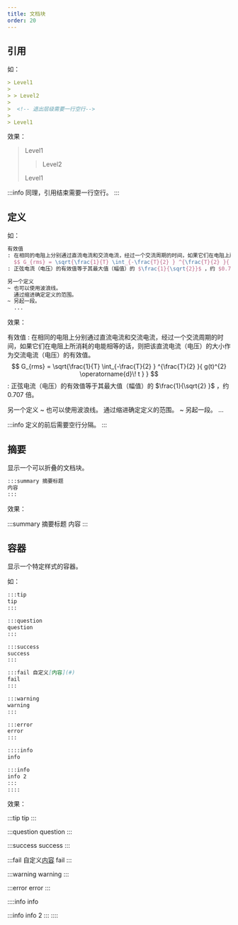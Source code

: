 ```yaml
---
title: 文档块
order: 20
---
```


## 引用

如：

```md quote
> Level1
>
> > Level2
>
>  <!-- 退出层级需要一行空行-->
>
> Level1
```

效果：

> Level1
>
> > Level2
>
>  <!-- 退出层级需要一行空行-->
>
> Level1

:::info
同理，引用结束需要一行空行。
:::

## 定义

如：

```tex deflist
有效值
: 在相同的电阻上分别通过直流电流和交流电流，经过一个交流周期的时间，如果它们在电阻上所消耗的电能相等的话，则把该直流电流（电压）的大小作为交流电流（电压）的有效值。
  $$ G_{rms} = \sqrt{\frac{1}{T} \int_{-\frac{T}{2} } ^{\frac{T}{2} }{ g(t)^{2} \operatorname{d}\! t } } $$
: 正弦电流（电压）的有效值等于其最大值（幅值）的 $\frac{1}{\sqrt{2}}$ ，约 $0.707$ 倍。

另一个定义
~ 也可以使用波浪线。
  通过缩进确定定义的范围。
~ 另起一段。
  ...
```

效果：

有效值
: 在相同的电阻上分别通过直流电流和交流电流，经过一个交流周期的时间，如果它们在电阻上所消耗的电能相等的话，则把该直流电流（电压）的大小作为交流电流（电压）的有效值。
  $$ G_{rms} = \sqrt{\frac{1}{T} \int_{-\frac{T}{2} } ^{\frac{T}{2} }{ g(t)^{2} \operatorname{d}\! t } } $$
: 正弦电流（电压）的有效值等于其最大值（幅值）的 $\frac{1}{\sqrt{2} }$ ，约 $0.707$ 倍。

另一个定义
~ 也可以使用波浪线。
通过缩进确定定义的范围。
~ 另起一段。
...

:::info
定义的前后需要空行分隔。
:::

## 摘要

显示一个可以折叠的文档块。

```md details
:::summary 摘要标题
内容
:::
```

效果：

:::summary 摘要标题
内容
:::

## 容器

显示一个特定样式的容器。

如：

```md pullquote
:::tip
tip
:::

:::question
question
:::

:::success
success
:::

:::fail 自定义[内容](#)
fail
:::

:::warning
warning
:::

:::error
error
:::

::::info
info

:::info
info 2
:::
::::
```

效果：

:::tip
tip
:::

:::question
question
:::

:::success
success
:::

:::fail 自定义[内容](#)
fail
:::

:::warning
warning
:::

:::error
error
:::

::::info
info

:::info
info 2
:::
::::
